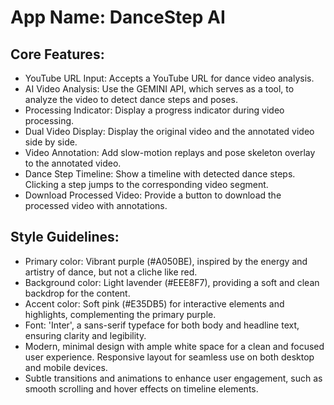 # **App Name**: DanceStep AI

## Core Features:

- YouTube URL Input: Accepts a YouTube URL for dance video analysis.
- AI Video Analysis: Use the GEMINI API, which serves as a tool, to analyze the video to detect dance steps and poses.
- Processing Indicator: Display a progress indicator during video processing.
- Dual Video Display: Display the original video and the annotated video side by side.
- Video Annotation: Add slow-motion replays and pose skeleton overlay to the annotated video.
- Dance Step Timeline: Show a timeline with detected dance steps. Clicking a step jumps to the corresponding video segment.
- Download Processed Video: Provide a button to download the processed video with annotations.

## Style Guidelines:

- Primary color: Vibrant purple (#A050BE), inspired by the energy and artistry of dance, but not a cliche like red.
- Background color: Light lavender (#EEE8F7), providing a soft and clean backdrop for the content.
- Accent color: Soft pink (#E35DB5) for interactive elements and highlights, complementing the primary purple.
- Font: 'Inter', a sans-serif typeface for both body and headline text, ensuring clarity and legibility.
- Modern, minimal design with ample white space for a clean and focused user experience. Responsive layout for seamless use on both desktop and mobile devices.
- Subtle transitions and animations to enhance user engagement, such as smooth scrolling and hover effects on timeline elements.